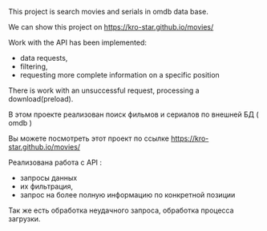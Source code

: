 This project is search movies and serials in omdb data base.

We can show this project on https://kro-star.github.io/movies/

Work with the API has been implemented:
  - data requests, 
  - filtering,
   - requesting more complete information on a specific position
     
There is work with an unsuccessful request, processing a download(preload).


В этом проекте реализован поиск фильмов и сериалов по внешней БД ( omdb )

Вы можете посмотреть этот проект по ссылке https://kro-star.github.io/movies/

Реализована работа с API :
  - запросы данных
  -  их фильтрация,
  -  запрос на более полную информацию по конкретной позиции

Так же есть обработка неудачного запроса, обработка процесса загрузки.
